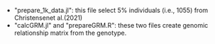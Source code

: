 * "prepare_1k_data.jl": this file select 5% individuals (i.e., 1055) from Christensenet al.(2021)
* "calcGRM.jl" and "prepareGRM.R": these two files create genomic relationship matrix from the genotype.
